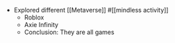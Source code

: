 - Explored different [[Metaverse]] #[[mindless activity]]
    - Roblox
    - Axie Infinity
    - Conclusion: They are all games
